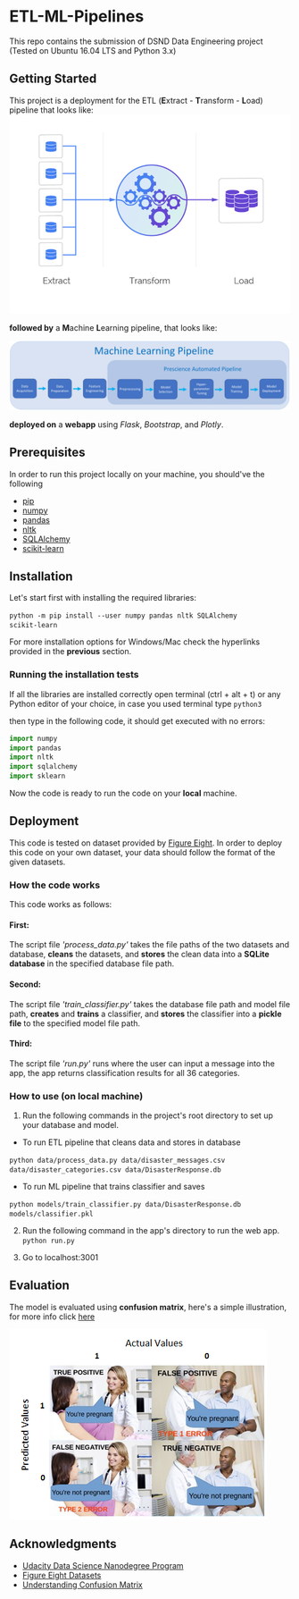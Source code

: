 # ETL-ML-Pipelines
This repo contains the submission of DSND Data Engineering project (Tested on Ubuntu 16.04 LTS and Python 3.x)

## Getting Started
This project is a deployment for the ETL (**E**xtract - **T**ransform - **L**oad) pipeline that looks like:
![source: AltexSoft](imgs/etl.png)

**followed by** a **M**achine **L**earning pipeline, that looks like:

![source: OVH Labs](imgs/ml.png)

**deployed on** a **webapp** using *Flask*, *Bootstrap*, and *Plotly*.

## Prerequisites
In order to run this project locally on your machine, you should've the following

- [pip](https://bit.ly/2x4hZQu)
- [numpy](https://scipy.org/install.html)
- [pandas](https://pandas.pydata.org/docs/getting_started/index.html#getting-started)
- [nltk](https://www.nltk.org/install.html)
- [SQLAlchemy](https://docs.sqlalchemy.org/en/13/intro.html#installation)
- [scikit-learn](https://scikit-learn.org/stable/install.html)

## Installation
Let's start first with installing the required libraries:

<code>python -m pip install --user numpy pandas nltk SQLAlchemy scikit-learn</code>

For more installation options for Windows/Mac check the hyperlinks provided in the **previous** section.

### Running the installation tests

If all the libraries are installed correctly open terminal (ctrl + alt + t) or any Python editor of your choice, in case you used terminal type <code>python3</code>

then type in the following  code, it should get executed with no errors:
```python
import numpy
import pandas
import nltk
import sqlalchemy
import sklearn
```
Now the code is ready to run the code on your **local** machine.

## Deployment
This code is tested on dataset provided by [Figure Eight](https://www.figure-eight.com/). In order to deploy this code on your own dataset, your data should follow the format of the given datasets.

### How the code works
This code works as follows:

#### First:
The script file *'process_data.py'* takes the file paths of the two datasets and database, **cleans** the datasets, and **stores** the clean data into a **SQLite database** in the specified database file path.

#### Second:
The script file *'train_classifier.py'* takes the database file path and model file path, **creates** and **trains** a classifier, and **stores** the classifier into a **pickle file** to the specified model file path.

#### Third:
The script file *'run.py'* runs where the user can input a message into the app, the app returns classification results for all 36 categories.

### How to use (on local machine)
1. Run the following commands in the project's root directory to set up your database and model.
  - To run ETL pipeline that cleans data and stores in database

<code>python data/process_data.py data/disaster_messages.csv data/disaster_categories.csv data/DisasterResponse.db</code>

  - To run ML pipeline that trains classifier and saves

<code>python models/train_classifier.py data/DisasterResponse.db models/classifier.pkl</code>

2. Run the following command in the app's directory to run the web app.
<code>python run.py</code>

3. Go to localhost:3001

## Evaluation
The model is evaluated using **confusion matrix**, here's a simple illustration, for more info click [here](https://towardsdatascience.com/understanding-confusion-matrix-a9ad42dcfd62)

![source: towardsdatascience](imgs/confusion.png)

## Acknowledgments
- [Udacity Data Science Nanodegree Program](https://www.udacity.com/course/data-scientist-nanodegree--nd025)
- [Figure Eight Datasets](https://www.figure-eight.com/)
- [Understanding Confusion Matrix](https://towardsdatascience.com/understanding-confusion-matrix-a9ad42dcfd62)
